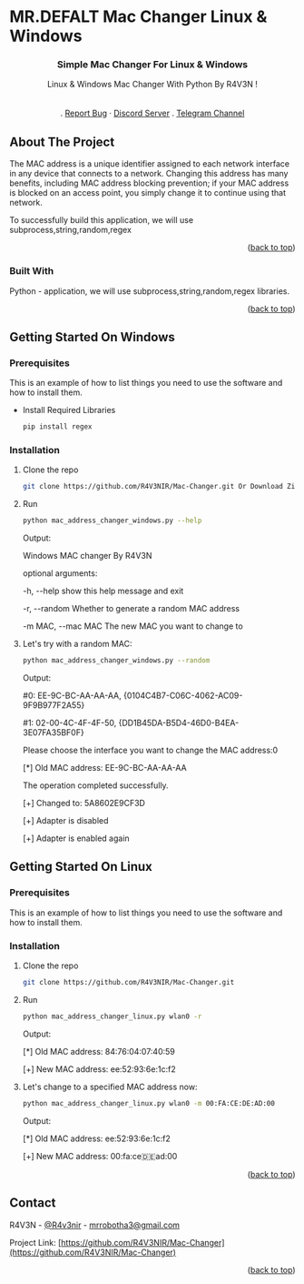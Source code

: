 # MR.DEFALT Mac Changer Linux & Windows

<!-- Improved compatibility of back to top link: See: https://github.com/othneildrew/Best-README-Template/pull/73 -->
<a name="readme-top"></a>
<!--
*** Thanks for checking out the Best-README-Template. If you have a suggestion
*** that would make this better, please fork the repo and create a pull request
*** or simply open an issue with the tag "enhancement".
*** Don't forget to give the project a star!
*** Thanks again! Now go create something AMAZING! :D
-->



<!-- PROJECT SHIELDS -->
<!--
*** I'm using markdown "reference style" links for readability.
*** Reference links are enclosed in brackets [ ] instead of parentheses ( ).
*** See the bottom of this document for the declaration of the reference variables
*** for contributors-url, forks-url, etc. This is an optional, concise syntax you may use.
*** https://www.markdownguide.org/basic-syntax/#reference-style-links
-->


  <h3 align="center">Simple Mac Changer For Linux & Windows</h3>

  <p align="center">
    Linux & Windows Mac Changer With Python By R4V3N ! 
    <br />
    <br />
    <br />
    .
    <a href="mrrobotha3@gmail.com">Report Bug</a>
    ·
    <a href="https://discord.gg/cyRpq28N">Discord Server</a>
    .
    <a href="https://t.me/itsravenir">Telegram Channel</a>
  </p>
</div>

<!-- ABOUT THE PROJECT -->
## About The Project

The MAC address is a unique identifier assigned to each network interface in any device that connects to a network. Changing this address has many benefits, including MAC address blocking prevention; if your MAC address is blocked on an access point, you simply change it to continue using that network.

To successfully build this application, we will use subprocess,string,random,regex
<p align="right">(<a href="#readme-top">back to top</a>)</p>



### Built With

Python - application, we will use subprocess,string,random,regex libraries.

<p align="right">(<a href="#readme-top">back to top</a>)</p>



<!-- GETTING STARTED -->
## Getting Started On Windows

### Prerequisites

This is an example of how to list things you need to use the software and how to install them.
* Install Required Libraries
  ```sh
  pip install regex 
  ```

### Installation

1. Clone the repo
   ```sh
   git clone https://github.com/R4V3NIR/Mac-Changer.git Or Download Zip File For Windows!
   ```
2. Run 
   ```sh
   python mac_address_changer_windows.py --help
   ```
   Output:

   Windows MAC changer By R4V3N

   optional arguments:

   -h, --help         show this help message and exit
  
   -r, --random       Whether to generate a random MAC address
  
   -m MAC, --mac MAC  The new MAC you want to change to
  
3. Let's try with a random MAC:
   ```sh
   python mac_address_changer_windows.py --random
   ```
   Output:
   
   #0: EE-9C-BC-AA-AA-AA, {0104C4B7-C06C-4062-AC09-9F9B977F2A55}

   #1: 02-00-4C-4F-4F-50, {DD1B45DA-B5D4-46D0-B4EA-3E07FA35BF0F}

   Please choose the interface you want to change the MAC address:0

   [*] Old MAC address: EE-9C-BC-AA-AA-AA

   The operation completed successfully.

   [+] Changed to: 5A8602E9CF3D

   [+] Adapter is disabled

   [+] Adapter is enabled again


<!-- GETTING STARTED -->
## Getting Started On Linux

### Prerequisites

This is an example of how to list things you need to use the software and how to install them.

### Installation

1. Clone the repo
   ```sh
   git clone https://github.com/R4V3NIR/Mac-Changer.git
   ```
2. Run 
   ```sh
   python mac_address_changer_linux.py wlan0 -r
   ```
   Output:

   [*] Old MAC address: 84:76:04:07:40:59
   
   [+] New MAC address: ee:52:93:6e:1c:f2
  
4. Let's change to a specified MAC address now:
   ```sh
   python mac_address_changer_linux.py wlan0 -m 00:FA:CE:DE:AD:00
   ```
   Output:
   
   [*] Old MAC address: ee:52:93:6e:1c:f2
   
   [+] New MAC address: 00:fa:ce:de:ad:00

<p align="right">(<a href="#readme-top">back to top</a>)</p>

<!-- CONTACT -->
## Contact

R4V3N - [@R4v3nir](https://t.me/R4v3nir) - mrrobotha3@gmail.com

Project Link: [https://github.com/R4V3NIR/Mac-Changer](https://github.com/R4V3NIR/Mac-Changer)

<p align="right">(<a href="#readme-top">back to top</a>)</p>


<!-- MARKDOWN LINKS & IMAGES -->
<!-- https://www.markdownguide.org/basic-syntax/#reference-style-links -->
[contributors-shield]: https://img.shields.io/github/contributors/othneildrew/Best-README-Template.svg?style=for-the-badge
[contributors-url]: https://github.com/othneildrew/Best-README-Template/graphs/contributors
[forks-shield]: https://img.shields.io/github/forks/othneildrew/Best-README-Template.svg?style=for-the-badge
[forks-url]: https://github.com/othneildrew/Best-README-Template/network/members
[stars-shield]: https://img.shields.io/github/stars/othneildrew/Best-README-Template.svg?style=for-the-badge
[stars-url]: https://github.com/othneildrew/Best-README-Template/stargazers
[issues-shield]: https://img.shields.io/github/issues/othneildrew/Best-README-Template.svg?style=for-the-badge
[issues-url]: https://github.com/othneildrew/Best-README-Template/issues
[license-shield]: https://img.shields.io/github/license/othneildrew/Best-README-Template.svg?style=for-the-badge
[license-url]: https://github.com/othneildrew/Best-README-Template/blob/master/LICENSE.txt
[linkedin-shield]: https://img.shields.io/badge/-LinkedIn-black.svg?style=for-the-badge&logo=linkedin&colorB=555
[linkedin-url]: https://linkedin.com/in/othneildrew
[product-screenshot]: images/screenshot.png
[Next.js]: https://img.shields.io/badge/next.js-000000?style=for-the-badge&logo=nextdotjs&logoColor=white
[Next-url]: https://nextjs.org/
[React.js]: https://img.shields.io/badge/React-20232A?style=for-the-badge&logo=react&logoColor=61DAFB
[React-url]: https://reactjs.org/
[Vue.js]: https://img.shields.io/badge/Vue.js-35495E?style=for-the-badge&logo=vuedotjs&logoColor=4FC08D
[Vue-url]: https://vuejs.org/
[Angular.io]: https://img.shields.io/badge/Angular-DD0031?style=for-the-badge&logo=angular&logoColor=white
[Angular-url]: https://angular.io/
[Svelte.dev]: https://img.shields.io/badge/Svelte-4A4A55?style=for-the-badge&logo=svelte&logoColor=FF3E00
[Svelte-url]: https://svelte.dev/
[Laravel.com]: https://img.shields.io/badge/Laravel-FF2D20?style=for-the-badge&logo=laravel&logoColor=white
[Laravel-url]: https://laravel.com
[Bootstrap.com]: https://img.shields.io/badge/Bootstrap-563D7C?style=for-the-badge&logo=bootstrap&logoColor=white
[Bootstrap-url]: https://getbootstrap.com
[JQuery.com]: https://img.shields.io/badge/jQuery-0769AD?style=for-the-badge&logo=jquery&logoColor=white
[JQuery-url]: https://jquery.com 
